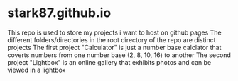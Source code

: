# stark87.github.io
This repo is used to store my projects i want to host on github pages
The different folders/directories in the root directory of the repo are distinct projects
The first project "Calculator" is just a number base calclator that coverts numbers from one number base (2, 8, 10, 16) to another
The second project "Lightbox" is an online gallery that exhibits photos and can be viewed in a lightbox
